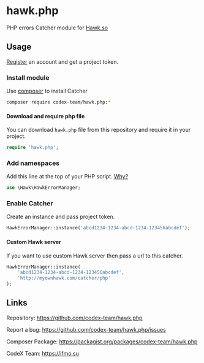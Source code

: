 # hawk.php

PHP errors Catcher module for [Hawk.so](https://hawk.so)

## Usage

[Register](https://hawk.so/join) an account and get a project token.

### Install module

Use [composer](https://getcomposer.org) to install Catcher

```bash
composer require codex-team/hawk.php:*
```

#### Download and require php file

You can download `hawk.php` file from this repository and require it in your project.

```php
require 'hawk.php';
```

### Add namespaces

Add this line at the top of your PHP script. [Why?](http://php.net/manual/en/language.namespaces.importing.php)

```php
use \Hawk\HawkErrorManager;
```

### Enable Catcher

Create an instance and pass project token.

```php
HawkErrorManager::instance('abcd1234-1234-abcd-1234-123456abcdef');
```

#### Custom Hawk server

If you want to use custom Hawk server then pass a url to this catcher.

```php
HawkErrorManager::instance(
    'abcd1234-1234-abcd-1234-123456abcdef',
    'http://myownhawk.com/catcher/php'
);
```

## Links

Repository: https://github.com/codex-team/hawk.php

Report a bug: https://github.com/codex-team/hawk.php/issues

Composer Package: https://packagist.org/packages/codex-team/hawk.php

CodeX Team: https://ifmo.su

